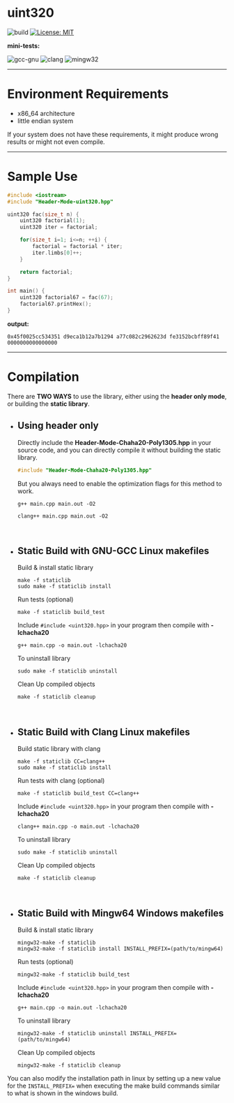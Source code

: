 # uint320

![build](https://github.com/mrdcvlsc/uint320/actions/workflows/build.yml/badge.svg)
[![License: MIT](https://img.shields.io/badge/License-MIT-green.svg)](https://opensource.org/licenses/MIT)

**mini-tests:**

![gcc-gnu](https://github.com/mrdcvlsc/uint320/actions/workflows/gcc-gnu.yml/badge.svg)
![clang](https://github.com/mrdcvlsc/uint320/actions/workflows/clang.yml/badge.svg)
![mingw32](https://github.com/mrdcvlsc/uint320/actions/workflows/mingw32.yml/badge.svg)

-----

# Environment Requirements
- x86_64 architecture
- little endian system

If your system does not have these requirements, it might produce wrong results or might not even compile.

-----

# Sample Use

```c++
#include <iostream>
#include "Header-Mode-uint320.hpp"

uint320 fac(size_t n) {
    uint320 factorial(1);
    uint320 iter = factorial;

    for(size_t i=1; i<=n; ++i) {
        factorial = factorial * iter;
        iter.limbs[0]++;
    }

    return factorial;
}

int main() {
    uint320 factorial67 = fac(67);
    factorial67.printHex();
}
```

**output:**
```
0x45f0025cc534351 d9eca1b12a7b1294 a77c082c2962623d fe3152bcbff89f41 0000000000000000
```

-----


# Compilation

There are **TWO WAYS** to use the library, either using the **header only mode**, or building the **static library**.

- ## **Using header only**

    Directly include the **Header-Mode-Chaha20-Poly1305.hpp** in your source code, and you can directly compile it without building the static library.

    ```c++
    #include "Header-Mode-Chaha20-Poly1305.hpp"
    ```

    But you always need to enable the optimization flags for this method to work.

    ```shell
    g++ main.cpp main.out -O2
    ```

    ```shell
    clang++ main.cpp main.out -O2
    ```

<br>

- ## **Static Build with GNU-GCC Linux makefiles**

    Build & install static library
    ```shell
    make -f staticlib
    sudo make -f staticlib install
    ```

    Run tests (optional)
    ```
    make -f staticlib build_test
    ```

    Include ```#include <uint320.hpp>``` in your program then compile with **-lchacha20**

    ```
    g++ main.cpp -o main.out -lchacha20
    ```

    To uninstall library
    ```
    sudo make -f staticlib uninstall
    ```

    Clean Up compiled objects
    ```
    make -f staticlib cleanup
    ```

<br>

- ## **Static Build with Clang Linux makefiles**

    Build static library with clang
    ```shell
    make -f staticlib CC=clang++
    sudo make -f staticlib install
    ```

    Run tests with clang (optional)
    ```
    make -f staticlib build_test CC=clang++
    ```

    Include ```#include <uint320.hpp>``` in your program then compile with **-lchacha20**

    ```
    clang++ main.cpp -o main.out -lchacha20
    ```

    To uninstall library
    ```
    sudo make -f staticlib uninstall
    ```

    Clean Up compiled objects
    ```
    make -f staticlib cleanup
    ```

<br>

- ## **Static Build with Mingw64 Windows makefiles**
    
    Build & install static library
    ```shell
    mingw32-make -f staticlib
    mingw32-make -f staticlib install INSTALL_PREFIX=(path/to/mingw64)
    ```

    Run tests (optional)
    ```
    mingw32-make -f staticlib build_test
    ```

    Include ```#include <uint320.hpp>``` in your program then compile with **-lchacha20**

    ```
    g++ main.cpp -o main.out -lchacha20
    ```

    To uninstall library
    ```
    mingw32-make -f staticlib uninstall INSTALL_PREFIX=(path/to/mingw64)
    ```

    Clean Up compiled objects
    ```
    mingw32-make -f staticlib cleanup
    ```

You can also modify the installation path in linux by setting up a new value for the ```INSTALL_PREFIX=``` when executing the make build commands similar to what is shown in the windows build.
